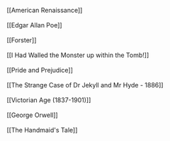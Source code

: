 [[American Renaissance]]<br>
<br>
[[Edgar Allan Poe]]<br>
<br>
[[Forster]] <br>
<br>
[[I Had Walled the Monster up within the Tomb!]]<br>
<br>
[[Pride and Prejudice]]<br>
<br>
[[The Strange Case of Dr Jekyll and Mr Hyde - 1886]]<br>
<br>
[[Victorian Age (1837-1901)]] <br>
<br>
[[George Orwell]] <br>
<br>
[[The Handmaid's Tale]] <br>
<br>